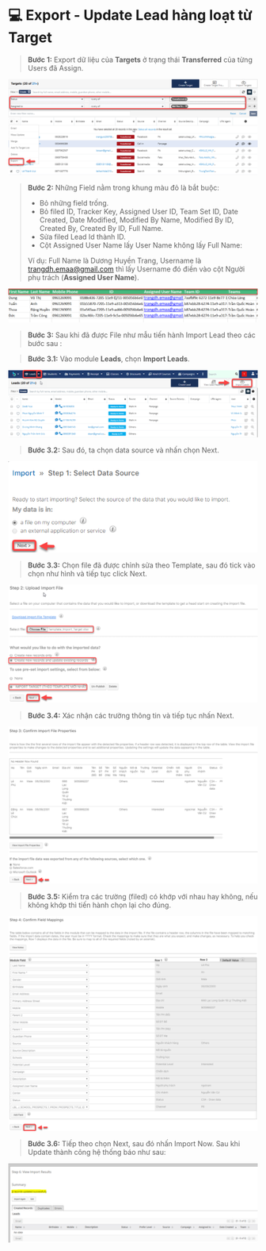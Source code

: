 # 💻 Export - Update Lead hàng loạt từ Target

> **Bước  1:** Export dữ liệu của **Targets** ở trạng thái **Transferred** của từng Users đã Assign.

![](<../../.gitbook/assets/image (117) (1) (1) (1).png>)

> **Bước 2:**&#x20;
> Những Field nằm trong khung màu đỏ là bắt buộc:
>
> * Bỏ những field trống.
> * Bỏ filed ID, Tracker Key, Assigned User ID, Team Set ID, Date Created, Date Modified, Modified By Name, Modified By ID, Created By, Created By ID, Full Name.
> * Sửa filed  Lead Id thành ID.
> * Cột Assigned User Name lấy User Name không lấy Full Name:
>
> Ví dụ: Full Name là Dương Huyền Trang, Username là [trangdh.emaa@gmail.com](mailto:trangdh.emaa@gmail.com) thì lấy Username đó điền vào cột Người phụ trách (**Assigned User Name**).

![](../../.gitbook/assets/UpdateLead2.png)

> **Bước 3:** Sau khi đã được File như mẫu tiến hành Import Lead theo các bước sau :

> **Bước 3.1:** Vào module **Leads**, chọn **Import Leads**.

![](../../.gitbook/assets/ImportLead.png)

> **Bước 3.2:** Sau đó, ta chọn data source và nhấn chọn Next.

![](<../../.gitbook/assets/2 (1).png>)

> **Bước 3.3:** Chọn file đã được chỉnh sửa theo Template, sau đó tick vào chọn như hình và tiếp tục click Next.

![](<../../.gitbook/assets/image (117) (1) (1).png>)

> **Bước 3.4:** Xác nhận các trường thông tin và tiếp tục nhấn Next.

![](<../../.gitbook/assets/4 (1).png>)

> **Bước 3.5:** Kiểm tra các trường (filed) có khớp với nhau hay không, nếu không khớp thì tiến hành chọn lại cho đúng.

![](<../../.gitbook/assets/5 (1).png>)

>
> **Bước 3.6:** Tiếp theo chọn Next, sau đó nhấn Import Now. Sau khi Update thành công hệ thống báo như sau:

![](../../.gitbook/assets/UpdatedLead4.png)
